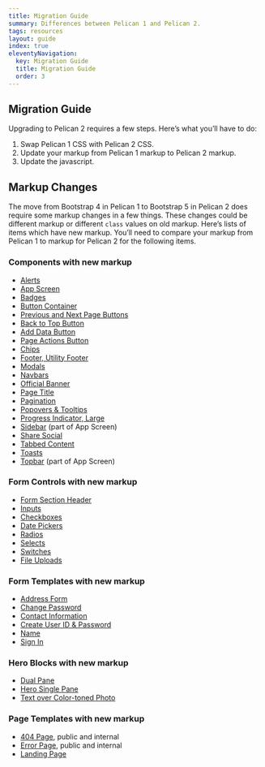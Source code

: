 ```yaml
---
title: Migration Guide
summary: Differences between Pelican 1 and Pelican 2.
tags: resources
layout: guide
index: true
eleventyNavigation:
  key: Migration Guide
  title: Migration Guide
  order: 3
---
```


## Migration Guide

Upgrading to Pelican 2 requires a few steps. Here’s what you’ll have to do:

1. Swap Pelican 1 CSS with Pelican 2 CSS.
2. Update your markup from Pelican 1 markup to Pelican 2 markup.
3. Update the javascript.

## Markup Changes

The move from Bootstrap 4 in Pelican 1 to Bootstrap 5 in Pelican 2 does require some markup changes in a few things. These changes could be different markup or different `class` values on old markup. Here’s lists of items which have new markup. You’ll need to compare your markup from Pelican 1 to markup for Pelican 2 for the following items.

### Components with new markup

- [Alerts](/components/alerts/)
- [App Screen](/components/app-screen/)
- [Badges](/components/badges/)
- [Button Container](/components/button-container/)
- [Previous and Next Page Buttons](/components/buttons-previous-next-page/)
- [Back to Top Button](/components/back-to-top-button/)
- [Add Data Button](/components/add-data-button/)
- [Page Actions Button](/components/page-actions-button/)
- [Chips](/components/chip/)
- [Footer, Utility Footer](/components/footer/)
- [Modals](/components/modal/)
- [Navbars](/components/navbar/)
- [Official Banner](/components/official-banner/)
- [Page Title](/components/page-title/)
- [Pagination](/components/pagination/)
- [Popovers &amp; Tooltips](/components/popovers-tooltips/)
- [Progress Indicator, Large](/components/progress/)
- [Sidebar](/components/app-screen/) (part of App Screen)
- [Share Social](/components/share-and-social/)
- [Tabbed Content](/components/tabbed-content/)
- [Toasts](/components/toasts/)
- [Topbar](/components/app-screen/) (part of App Screen)

### Form Controls with new markup

- [Form Section Header](/form-controls/form-section-header/)
- [Inputs](/form-controls/inputs/)
- [Checkboxes](/form-controls/checkboxes/)
- [Date Pickers](/form-controls/inputs/)
- [Radios](/form-controls/radios/)
- [Selects](/form-controls/select/)
- [Switches](/form-controls/switches/)
- [File Uploads](/form-controls/inputs/)

### Form Templates with new markup

- [Address Form](/form-templates/address/)
- [Change Password](/form-templates/change-password/)
- [Contact Information](/form-templates/contact-information/)
- [Create User ID &amp; Password](/form-templates/create-user-id-and-password/)
- [Name](/form-templates/name/)
- [Sign In](/form-templates/sign-in/)

### Hero Blocks with new markup

- [Dual Pane](/hero-blocks/dual-pane/)
- [Hero Single Pane](/hero-blocks/single-pane/)
- [Text over Color-toned Photo](/hero-blocks/text-over-color-toned-photo/)

### Page Templates with new markup

- [404 Page](/page-templates/404-page/), public and internal
- [Error Page](/page-templates/error-page/), public and internal
- [Landing Page](/page-templates/landing-page/)
